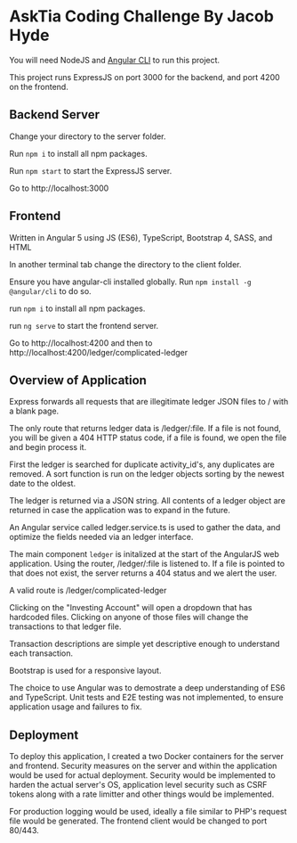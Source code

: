 # AskTia Coding Challenge By Jacob Hyde

You will need NodeJS and [Angular CLI](https://github.com/angular/angular-cli) to run this project.

This project runs ExpressJS on port 3000 for the backend, and port 4200 on the frontend.

## Backend Server

Change your directory to the server folder.

Run `npm i` to install all npm packages.

Run `npm start` to start the ExpressJS server.

Go to http://localhost:3000

## Frontend

Written in Angular 5 using JS (ES6), TypeScript, Bootstrap 4, SASS, and HTML

In another terminal tab change the directory to the client folder.

Ensure you have angular-cli installed globally. Run `npm install -g @angular/cli` to do so.

run `npm i` to install all npm packages.

run `ng serve` to start the frontend server.

Go to http://localhost:4200 and then to http://localhost:4200/ledger/complicated-ledger

## Overview of Application

Express forwards all requests that are illegitimate ledger JSON files to / with a blank page.

The only route that returns ledger data is /ledger/:file. If a file is not found, you will be given a 404 HTTP status code, if a file is found, we open the file and begin process it.

First the ledger is searched for duplicate activity_id's, any duplicates are removed. A sort function is run on the ledger objects sorting by the newest date to the oldest.

The ledger is returned via a JSON string. All contents of a ledger object are returned in case the application was to expand in the future. 

An Angular service called ledger.service.ts is used to gather the data, and optimize the fields needed via an ledger interface.

The main component `ledger` is initalized at the start of the AngularJS web application. Using the router, /ledger/:file is listened to. If a file is pointed to that does not exist, the server returns a 404 status and we alert the user.

A valid route is /ledger/complicated-ledger

Clicking on the "Investing Account" will open a dropdown that has hardcoded files. Clicking on anyone of those files will change the transactions to that ledger file.

Transaction descriptions are simple yet descriptive enough to understand each transaction.

Bootstrap is used for a responsive layout.

The choice to use Angular was to demostrate a deep understanding of ES6 and TypeScript. Unit tests and E2E testing was not implemented, to ensure application usage and failures to fix.

## Deployment

To deploy this application, I created a two Docker containers for the server and frontend. Security measures on the server and within the application would be used for actual deployment. Security would be implemented to harden the actual server's OS, application level security such as CSRF tokens along with a rate limitter and other things would be implemented.

For production logging would be used, ideally a file similar to PHP's request file would be generated. The frontend client would be changed to port 80/443.